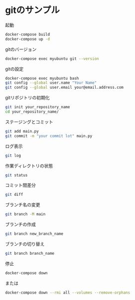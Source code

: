 # gitのサンプル

起動

```bash
docker-compose build
docker-compose up -d
```

gitのバージョン

```bash
docker-compose exec myubuntu git --version
```

gitの設定

```bash
docker-compose exec myubuntu bash
git config --global user.name "Your Name"
git config --global user.email your@email.address.com
```

gitリポジトリの初期化

```bash
git init your_repository_name
cd your_repository_name/
```

ステージングとコミット

```bash
git add main.py
git commit -m "your commit lot" main.py
```

ログ表示

```bash
git log
```

作業ディレクトリの状態

```bash
git status
```

コミット間差分

```bash
git diff
```

ブランチ名の変更

```bash
git branch -M main
```

ブランチの作成

```bash
git branch new_branch_name
```

ブランチの切り替え

```bash
git branch branch_name
```

停止

```bash
docker-compose down
```

または

```bash
docker-compose down --rmi all --volumes --remove-orphans
```
